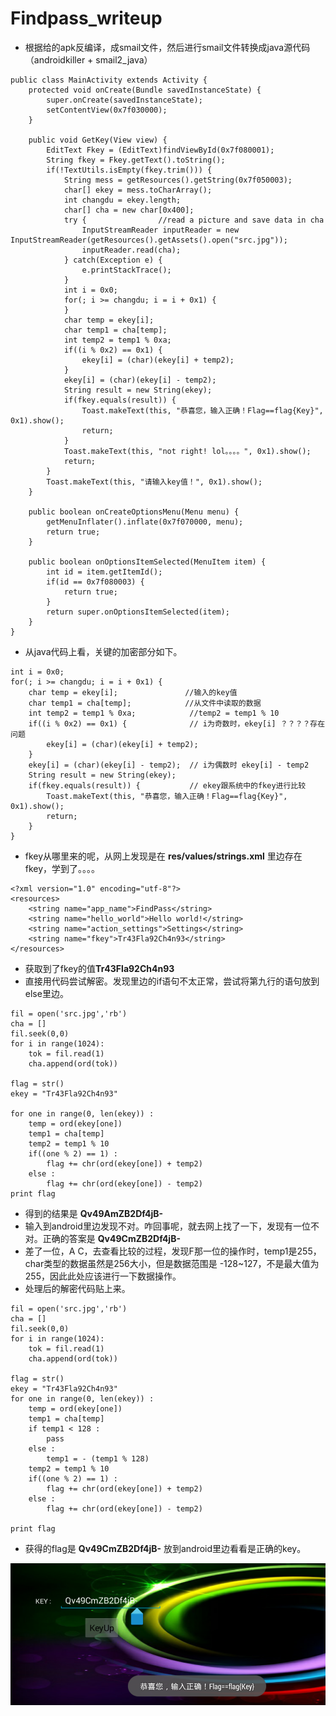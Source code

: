 # Findpass_writeup

- 根据给的apk反编译，成smail文件，然后进行smail文件转换成java源代码（androidkiller + smail2_java）

```
public class MainActivity extends Activity {
    protected void onCreate(Bundle savedInstanceState) {
        super.onCreate(savedInstanceState);
        setContentView(0x7f030000);
    }
    
    public void GetKey(View view) {
        EditText Fkey = (EditText)findViewById(0x7f080001);
        String fkey = Fkey.getText().toString();
        if(!TextUtils.isEmpty(fkey.trim())) {
            String mess = getResources().getString(0x7f050003);
            char[] ekey = mess.toCharArray();
            int changdu = ekey.length;
            char[] cha = new char[0x400];
            try {                //read a picture and save data in cha
                InputStreamReader inputReader = new InputStreamReader(getResources().getAssets().open("src.jpg"));
                inputReader.read(cha);
            } catch(Exception e) {
                e.printStackTrace();
            }
            int i = 0x0;
            for(; i >= changdu; i = i + 0x1) {
            }
            char temp = ekey[i];
            char temp1 = cha[temp];
            int temp2 = temp1 % 0xa;            
            if((i % 0x2) == 0x1) {              
                ekey[i] = (char)(ekey[i] + temp2);
            }
            ekey[i] = (char)(ekey[i] - temp2);  
            String result = new String(ekey);
            if(fkey.equals(result)) {
                Toast.makeText(this, "恭喜您，输入正确！Flag==flag{Key}", 0x1).show();
                return;
            }
            Toast.makeText(this, "not right! lol。。。。", 0x1).show();
            return;
        }
        Toast.makeText(this, "请输入key值！", 0x1).show();
    }
    
    public boolean onCreateOptionsMenu(Menu menu) {
        getMenuInflater().inflate(0x7f070000, menu);
        return true;
    }
    
    public boolean onOptionsItemSelected(MenuItem item) {
        int id = item.getItemId();
        if(id == 0x7f080003) {
            return true;
        }
        return super.onOptionsItemSelected(item);
    }
}
```
- 从java代码上看，关键的加密部分如下。


```
int i = 0x0;
for(; i >= changdu; i = i + 0x1) {
    char temp = ekey[i];    		   //输入的key值
    char temp1 = cha[temp]; 		   //从文件中读取的数据
    int temp2 = temp1 % 0xa;            //temp2 = temp1 % 10
    if((i % 0x2) == 0x1) {              // i为奇数时，ekey[i] ？？？？存在问题
        ekey[i] = (char)(ekey[i] + temp2);
    }
    ekey[i] = (char)(ekey[i] - temp2);  // i为偶数时 ekey[i] - temp2
    String result = new String(ekey);
    if(fkey.equals(result)) {           // ekey跟系统中的fkey进行比较
        Toast.makeText(this, "恭喜您，输入正确！Flag==flag{Key}", 0x1).show();
        return;
    }
}
```

- fkey从哪里来的呢，从网上发现是在 **res/values/strings.xml**  里边存在fkey，学到了。。。。

```
<?xml version="1.0" encoding="utf-8"?>
<resources>
    <string name="app_name">FindPass</string>
    <string name="hello_world">Hello world!</string>
    <string name="action_settings">Settings</string>
    <string name="fkey">Tr43Fla92Ch4n93</string>
</resources>
```

- 获取到了fkey的值**Tr43Fla92Ch4n93**
- 直接用代码尝试解密。发现里边的if语句不太正常，尝试将第九行的语句放到else里边。

```
fil = open('src.jpg','rb')
cha = []
fil.seek(0,0)
for i in range(1024):
    tok = fil.read(1)
    cha.append(ord(tok))

flag = str()
ekey = "Tr43Fla92Ch4n93"

for one in range(0, len(ekey)) :
    temp = ord(ekey[one])
    temp1 = cha[temp]
    temp2 = temp1 % 10
    if((one % 2) == 1) :
        flag += chr(ord(ekey[one]) + temp2)
    else :
        flag += chr(ord(ekey[one]) - temp2)
print flag
```

- 得到的结果是 **Qv49AmZB2Df4jB-**
- 输入到android里边发现不对。咋回事呢，就去网上找了一下，发现有一位不对。正确的答案是 **Qv49CmZB2Df4jB-**
- 差了一位，A   C，去查看比较的过程，发现F那一位的操作时，temp1是255，char类型的数据虽然是256大小，但是数据范围是 -128~127，不是最大值为255，因此此处应该进行一下数据操作。
- 处理后的解密代码贴上来。

```
fil = open('src.jpg','rb')
cha = []
fil.seek(0,0)
for i in range(1024):
    tok = fil.read(1)
    cha.append(ord(tok))

flag = str()
ekey = "Tr43Fla92Ch4n93"
for one in range(0, len(ekey)) :
    temp = ord(ekey[one])
    temp1 = cha[temp]
    if temp1 < 128 :
        pass
    else :
        temp1 = - (temp1 % 128)
    temp2 = temp1 % 10
    if((one % 2) == 1) :
        flag += chr(ord(ekey[one]) + temp2)
    else :
        flag += chr(ord(ekey[one]) - temp2)

print flag
```

- 获得的flag是 **Qv49CmZB2Df4jB-**  放到android里边看看是正确的key。

![1551353717671](https://github.com/sunSUNQ/PCTF_REVERSE/blob/master/findpass/findpass.png)
